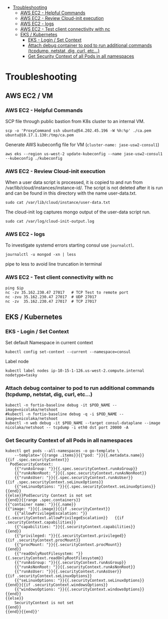 <!-- TOC -->

- [Troubleshooting](#troubleshooting)
    - [AWS EC2 - Helpful Commands](#aws-ec2---helpful-commands)
    - [AWS EC2 - Review Cloud-init execution](#aws-ec2---review-cloud-init-execution)
    - [AWS EC2 - logs](#aws-ec2---logs)
    - [AWS EC2 - Test client connectivity with nc](#aws-ec2---test-client-connectivity-with-nc)
  - [EKS / Kubernetes](#eks--kubernetes)
    - [EKS - Login / Set Context](#eks---login--set-context)
    - [Attach debug container to pod to run additional commands (tcpdump, netstat, dig, curl, etc...)](#attach-debug-container-to-pod-to-run-additional-commands-tcpdump-netstat-dig-curl-etc)
    - [Get Security Context of all Pods in all namespaces](#get-security-context-of-all-pods-in-all-namespaces)

<!-- /TOC -->
# Troubleshooting

## AWS EC2 / VM

### AWS EC2 - Helpful Commands

SCP file through public bastion from K8s cluster to an internal VM.
```
scp -o 'ProxyCommand ssh ubuntu@54.202.45.196 -W %h:%p' ./ca.pem ubuntu@10.17.1.130:/tmp/ca.pem
```

Generate AWS kubeconfig file for VM (`cluster-name: jase-usw2-consul1`)
```
aws eks --region us-west-2 update-kubeconfig --name jase-usw2-consul1 --kubeconfig ./kubeconfig
```

### AWS EC2 - Review Cloud-init execution
When a user data script is processed, it is copied to and run from /var/lib/cloud/instances/instance-id/. The script is not deleted after it is run and can be found in this directory with the name user-data.txt.  
```
sudo cat /var/lib/cloud/instance/user-data.txt
```
The cloud-init log captures mongo output of the user-data script run.
```
sudo cat /var/log/cloud-init-output.log
```

### AWS EC2 - logs
To investigate systemd errors starting consul use `journalctl`.  
```
journalctl -u mongod -xn | less
```
pipe to less to avoid line truncation in terminal

### AWS EC2 - Test client connectivity with nc
```
ping $ip
nc -zv 35.162.230.47 27017   # TCP Test to remote port
nc -zvu 35.162.230.47 27017  # UDP 27017
nc -zv  35.162.230.47 27017  # TCP 27017
```

## EKS / Kubernetes

### EKS - Login / Set Context
Set default Namespace in current context
```
kubectl config set-context --current --namespace=consul
```

Label node
```
kubectl label nodes ip-10-15-1-126.us-west-2.compute.internal nodetype=tasky
```

### Attach debug container to pod to run additional commands (tcpdump, netstat, dig, curl, etc...)
```
kubectl -n fortio-baseline debug -it $POD_NAME --image=nicolaka/netshoot
#kubectl -n fortio-baseline debug -q -i $POD_NAME --image=nicolaka/netshoot
kubectl -n web debug -it $POD_NAME --target consul-dataplane --image nicolaka/netshoot -- tcpdump -i eth0 dst port 20000 -A
```

### Get Security Context of all Pods in all namespaces
```
kubectl get pods --all-namespaces -o go-template \
    --template='{{range .items}}{{"pod: "}}{{.metadata.name}}
{{if .spec.securityContext}}
  PodSecurityContext:
    {{"runAsGroup: "}}{{.spec.securityContext.runAsGroup}}                               
    {{"runAsNonRoot: "}}{{.spec.securityContext.runAsNonRoot}}                           
    {{"runAsUser: "}}{{.spec.securityContext.runAsUser}}                                 {{if .spec.securityContext.seLinuxOptions}}
    {{"seLinuxOptions: "}}{{.spec.securityContext.seLinuxOptions}}                       {{end}}
{{else}}PodSecurity Context is not set
{{end}}{{range .spec.containers}}
{{"container name: "}}{{.name}}
{{"image: "}}{{.image}}{{if .securityContext}}                                      
    {{"allowPrivilegeEscalation: "}}{{.securityContext.allowPrivilegeEscalation}}   {{if .securityContext.capabilities}}
    {{"capabilities: "}}{{.securityContext.capabilities}}                           {{end}}
    {{"privileged: "}}{{.securityContext.privileged}}                               {{if .securityContext.procMount}}
    {{"procMount: "}}{{.securityContext.procMount}}                                 {{end}}
    {{"readOnlyRootFilesystem: "}}{{.securityContext.readOnlyRootFilesystem}}       
    {{"runAsGroup: "}}{{.securityContext.runAsGroup}}                               
    {{"runAsNonRoot: "}}{{.securityContext.runAsNonRoot}}                           
    {{"runAsUser: "}}{{.securityContext.runAsUser}}                                 {{if .securityContext.seLinuxOptions}}
    {{"seLinuxOptions: "}}{{.securityContext.seLinuxOptions}}                       {{end}}{{if .securityContext.windowsOptions}}
    {{"windowsOptions: "}}{{.securityContext.windowsOptions}}                       {{end}}
{{else}}
    SecurityContext is not set
{{end}}
{{end}}{{end}}'
```
